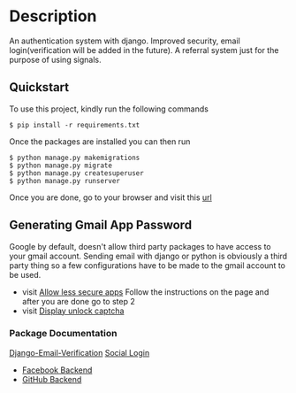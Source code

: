 # Description

An authentication system with django. Improved security, email login(verification will be added in the future).
A referral system just for the purpose of using signals.

## Quickstart

To use this project, kindly run the following commands

```
$ pip install -r requirements.txt
```
Once the packages are installed you can then run

```
$ python manage.py makemigrations
$ python manage.py migrate
$ python manage.py createsuperuser
$ python manage.py runserver
```

Once you are done, go to your browser and visit this [url](http://localhost:8000/)

## Generating Gmail App Password
Google by default, doesn't allow third party packages to have access to your gmail account. Sending email with django or python is obviously a third party thing so a few configurations have to be made to the gmail account to be used.

* visit [Allow less secure apps](https://myaccount.google.com/lesssecureapps)
Follow the instructions on the page and after you are done go to step 2
* visit [Display unlock captcha](https://accounts.google.com/b/0/displayunlockcaptcha)

### Package Documentation
[Django-Email-Verification](https://pypi.org/project/Django-Verify-Email/)
[Social Login](https://python-social-auth.readthedocs.io/en/latest/configuration/django.html)
* [Facebook Backend](https://python-social-auth.readthedocs.io/en/latest/backends/facebook.html#oauth2)
* [GitHub Backend](https://python-social-auth.readthedocs.io/en/latest/backends/github.html)

